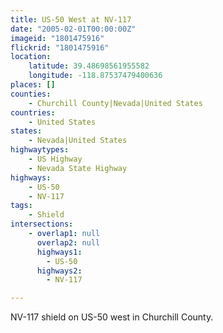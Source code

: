 ```yaml
---
title: US-50 West at NV-117
date: "2005-02-01T00:00:00Z"
imageid: "1801475916"
flickrid: "1801475916"
location:
    latitude: 39.48698561955582
    longitude: -118.87537479400636
places: []
counties:
    - Churchill County|Nevada|United States
countries:
    - United States
states:
    - Nevada|United States
highwaytypes:
    - US Highway
    - Nevada State Highway
highways:
    - US-50
    - NV-117
tags:
    - Shield
intersections:
    - overlap1: null
      overlap2: null
      highways1:
        - US-50
      highways2:
        - NV-117

---
```

NV-117 shield on US-50 west in Churchill County.